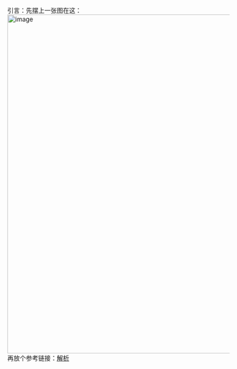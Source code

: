 引言：先摆上一张图在这：
<img width="767" alt="image" src="https://github.com/user-attachments/assets/7285a792-646e-4711-bdee-3c0a7c38daa6">
再放个参考链接：[解析](https://mirror.xyz/0x4339eA909BF03E7328AC14c75aF0940c082EA994/p1UxvRfJ_cTy-fZcEi66-AkEsb8jifZ9hNz5RUVptvU)